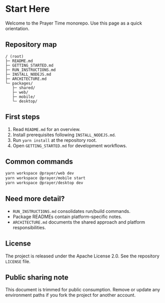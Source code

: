 # Start Here

Welcome to the Prayer Time monorepo. Use this page as a quick orientation.

## Repository map

```
/ (root)
├─ README.md
├─ GETTING_STARTED.md
├─ RUN_INSTRUCTIONS.md
├─ INSTALL_NODEJS.md
├─ ARCHITECTURE.md
└─ packages/
   ├─ shared/
   ├─ web/
   ├─ mobile/
   └─ desktop/
```

## First steps

1. Read `README.md` for an overview.
2. Install prerequisites following `INSTALL_NODEJS.md`.
3. Run `yarn install` at the repository root.
4. Open `GETTING_STARTED.md` for development workflows.

## Common commands

```bash
yarn workspace @prayer/web dev
yarn workspace @prayer/mobile start
yarn workspace @prayer/desktop dev
```

## Need more detail?

- `RUN_INSTRUCTIONS.md` consolidates run/build commands.
- Package READMEs contain platform-specific notes.
- `ARCHITECTURE.md` documents the shared approach and platform responsibilities.

## License

The project is released under the Apache License 2.0. See the repository `LICENSE` file.

## Public sharing note

This document is trimmed for public consumption. Remove or update any environment paths if you fork the project for another account.
